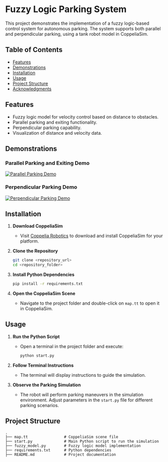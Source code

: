 # Fuzzy Logic Parking System

This project demonstrates the implementation of a fuzzy logic-based control system for autonomous parking. The system supports both parallel and perpendicular parking, using a tank robot model in CoppeliaSim.

## Table of Contents
- [Features](#features)
- [Demonstrations](#demonstrations)
- [Installation](#installation)
- [Usage](#usage)
- [Project Structure](#project-structure)
- [Acknowledgments](#acknowledgments)

## Features
- Fuzzy logic model for velocity control based on distance to obstacles.
- Parallel parking and exiting functionality.
- Perpendicular parking capability.
- Visualization of distance and velocity data.


## Demonstrations

### Parallel Parking and Exiting Demo
[![Parallel Parking Demo](https://github.com/user-attachments/assets/5e4e423c-e734-405c-abf5-b57d54f46a4c)](https://github.com/user-attachments/assets/5e4e423c-e734-405c-abf5-b57d54f46a4c)

### Perpendicular Parking Demo
[![Perpendicular Parking Demo](https://github.com/user-attachments/assets/2582ed66-9721-40a2-92f3-41ad776a1b4e)](https://github.com/user-attachments/assets/2582ed66-9721-40a2-92f3-41ad776a1b4e)

## Installation

1. **Download CoppeliaSim**
   - Visit [Coppelia Robotics](https://www.coppeliarobotics.com) to download and install CoppeliaSim for your platform.

2. **Clone the Repository**
   ```bash
   git clone <repository_url>
   cd <repository_folder>
   ```

3. **Install Python Dependencies**
   ```bash
   pip install -r requirements.txt
   ```

4. **Open the CoppeliaSim Scene**
   - Navigate to the project folder and double-click on `map.tt` to open it in CoppeliaSim.

## Usage

1. **Run the Python Script**
   - Open a terminal in the project folder and execute:
     ```bash
     python start.py
     ```

2. **Follow Terminal Instructions**
   - The terminal will display instructions to guide the simulation.

3. **Observe the Parking Simulation**
   - The robot will perform parking maneuvers in the simulation environment. Adjust parameters in the `start.py` file for different parking scenarios.

## Project Structure

```
.
├── map.tt                # CoppeliaSim scene file
├── start.py              # Main Python script to run the simulation
├── fuzzy_model.py        # Fuzzy logic model implementation
├── requirements.txt      # Python dependencies
├── README.md             # Project documentation


